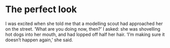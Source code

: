 The perfect look
================
I was excited when she told me that a modelling scout had approached her on the street. ‘What are you doing now, then?’ I asked: she was shovelling hot dogs into her mouth, and had lopped off half her hair. ‘I’m making sure it doesn’t happen again,’ she said.